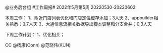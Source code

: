 @业务后台组 #工作周报#
2022年5月第5周 20220530-20220602

本周工作：
1、附近门店列表优化和门店定位缓存添加；3人天
2、appbuilder相关熟悉；0.7人天
3、大通信息流相关数据导出脚本调整和分支合并；0.3人天

下周工作计划：
1、优化相关；

CC @杨康(Conn) @范晓伟(KUN)